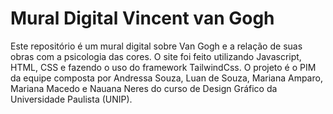 # Mural Digital Vincent van Gogh

Este repositório é um mural digital sobre Van Gogh e a relação de suas obras com a psicologia das cores. O site foi feito utilizando Javascript, HTML, CSS e fazendo o uso do framework TailwindCss. O projeto é o PIM da equipe composta por Andressa Souza, Luan de Souza, Mariana Amparo, Mariana Macedo e Nauana Neres do curso de Design Gráfico da Universidade Paulista (UNIP).